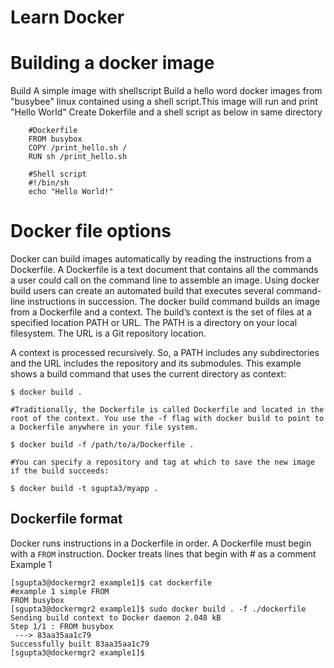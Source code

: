 # Learn Docker
  # Building a docker image
   Build A simple image with shellscript 
   Build a hello word docker images from "busybee" linux contained using a shell script.This image will run and print "Hello World"
   Create Dokerfile and a shell script as below in same directory 
                
        #Dockerfile
        FROM busybox
        COPY /print_hello.sh /
        RUN sh /print_hello.sh
        
        #Shell script
        #!/bin/sh
        echo "Hello World!"
      
# Docker file options
Docker can build images automatically by reading the instructions from a Dockerfile. A Dockerfile is a text document that contains all the commands a user could call on the command line to assemble an image. Using docker build users can create an automated build that executes several command-line instructions in succession.
The docker build command builds an image from a Dockerfile and a context. The build’s context is the set of files at a specified location PATH or URL. The PATH is a directory on your local filesystem. The URL is a Git repository location.

A context is processed recursively. So, a PATH includes any subdirectories and the URL includes the repository and its submodules. This example shows a build command that uses the current directory as context:
```
$ docker build .

#Traditionally, the Dockerfile is called Dockerfile and located in the root of the context. You use the -f flag with docker build to point to a Dockerfile anywhere in your file system.

$ docker build -f /path/to/a/Dockerfile .

#You can specify a repository and tag at which to save the new image if the build succeeds:

$ docker build -t sgupta3/myapp .

```
## Dockerfile format
Docker runs instructions in a Dockerfile in order. A Dockerfile must begin with a `FROM` instruction.
Docker treats lines that begin with # as a comment
Example 1
```
[sgupta3@dockermgr2 example1]$ cat dockerfile
#example 1 simple FROM
FROM busybox
[sgupta3@dockermgr2 example1]$ sudo docker build . -f ./dockerfile
Sending build context to Docker daemon 2.048 kB
Step 1/1 : FROM busybox
 ---> 83aa35aa1c79
Successfully built 83aa35aa1c79
[sgupta3@dockermgr2 example1]$

```
